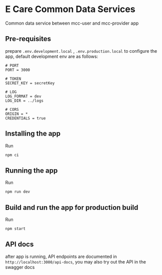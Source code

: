# E Care Common Data Services

Common data service between mcc-user and mcc-provider app

## Pre-requisites
prepare `.env.development.local` , `.env.production.local` to configure the app, default development env are as follows:
```
# PORT
PORT = 3000

# TOKEN
SECRET_KEY = secretKey

# LOG
LOG_FORMAT = dev
LOG_DIR = ../logs

# CORS
ORIGIN = *
CREDENTIALS = true
```

## Installing the app
Run

```sh
npm ci
```

## Running the app
Run

```sh
npm run dev
```

## Build and run the app for production build
Run
```sh
npm start
```

## API docs
after app is running, API endpoints are documented in `http://localhost:3000/api-docs`, you may also try out the API in the swagger docs
